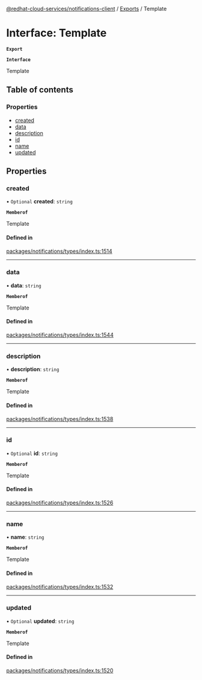 [@redhat-cloud-services/notifications-client](../README.md) / [Exports](../modules.md) / Template

# Interface: Template

**`Export`**

**`Interface`**

Template

## Table of contents

### Properties

- [created](Template.md#created)
- [data](Template.md#data)
- [description](Template.md#description)
- [id](Template.md#id)
- [name](Template.md#name)
- [updated](Template.md#updated)

## Properties

### created

• `Optional` **created**: `string`

**`Memberof`**

Template

#### Defined in

[packages/notifications/types/index.ts:1514](https://github.com/RedHatInsights/javascript-clients/blob/master/packages/notifications/types/index.ts#L1514)

___

### data

• **data**: `string`

**`Memberof`**

Template

#### Defined in

[packages/notifications/types/index.ts:1544](https://github.com/RedHatInsights/javascript-clients/blob/master/packages/notifications/types/index.ts#L1544)

___

### description

• **description**: `string`

**`Memberof`**

Template

#### Defined in

[packages/notifications/types/index.ts:1538](https://github.com/RedHatInsights/javascript-clients/blob/master/packages/notifications/types/index.ts#L1538)

___

### id

• `Optional` **id**: `string`

**`Memberof`**

Template

#### Defined in

[packages/notifications/types/index.ts:1526](https://github.com/RedHatInsights/javascript-clients/blob/master/packages/notifications/types/index.ts#L1526)

___

### name

• **name**: `string`

**`Memberof`**

Template

#### Defined in

[packages/notifications/types/index.ts:1532](https://github.com/RedHatInsights/javascript-clients/blob/master/packages/notifications/types/index.ts#L1532)

___

### updated

• `Optional` **updated**: `string`

**`Memberof`**

Template

#### Defined in

[packages/notifications/types/index.ts:1520](https://github.com/RedHatInsights/javascript-clients/blob/master/packages/notifications/types/index.ts#L1520)
